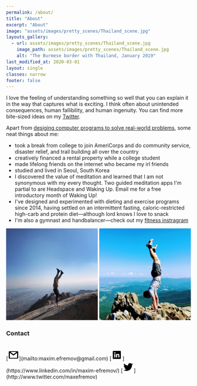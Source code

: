 ```yaml
---
permalink: /about/
title: "About"
excerpt: "About"
image: "assets/images/pretty_scenes/Thailand_scene.jpg"
layouts_gallery:
  - url: assets/images/pretty_scenes/Thailand_scene.jpg
    image_path: assets/images/pretty_scenes/Thailand_scene.jpg
    alt: "The Burmese border with Thailand, January 2019"
last_modified_at: 2020-03-01
layout: single
classes: narrow
footer: false
---
```

I love the feeling of understanding something so well that you can explain it in the way that captures what is exciting. I think often about unintended consequences, human fallibility, and human ingenuity. You can find more bite-sized ideas on my [Twitter](https://twitter.com/maxefremov).

Apart from [desiging computer programs to solve real-world problems](/machine-learning/), some neat things about me:

- took a break from college to join AmeriCorps and do community service, disaster relief, and trail building all over the country
- creatively financed a rental property while a college student
- made lifelong friends on the internet who became my irl friends
- studied and lived in Seoul, South Korea
- I discovered the value of meditation and learned that I am not synonymous with my every thought. Two guided meditation apps I'm partial to are Headspace and Waking Up. Email me for a free introductory month of Waking Up!
- I've designed and experimented with dieting and exercise programs since 2014, having settled on an intermittent fasting, caloric-restricted high-carb and protein diet—although lord knows I love to snack
- I'm also a gymnast and handbalancer—check out my [fitness instragram](https://www.instagram.com/maximally.me/)

<center>
<img src="/assets/images/handstands/bukhansan.jpg" alt="Bukhansan, Seoul, Korea" width="250"/>

<img src="/assets/images/handstands/shenandoah.jpg" alt="Shenendoah, Virgina" width="250"/>
</center>

### Contact

<!-- display the social media buttons in your README -->
<br>
[<img src="/assets/images/icons/gmail.png">](mailto:maxim.efremov@gmail.com)
[<img src="/assets/images/icons/linkedin.png">](https://www.linkedin.com/in/maxim-efremov/)
[<img src="/assets/images/icons/twitter.png">](http://www.twitter.com/maxefremov)

